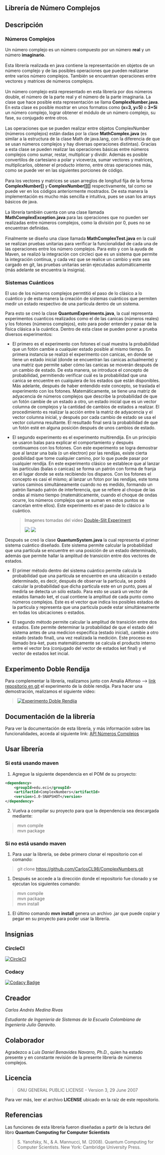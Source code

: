 ## Librería de Número Complejos

## Descripción

### Números Complejos

Un número complejo es un número compuesto por un número **real** y un número **imaginario**.
<br><br>Esta librería realizada en java contiene la representación en objetos de un número complejo y de las posibles operaciones que pueden realizarse entre varios número complejos. También se encuentran operaciones entre vectores y matrices de números complejos.
<br><br>Un número complejo está representado en esta librería por dos números double, el número de la parte real y el número de la parte imaginaria. La clase que hace posible esta representación se llama **ComplexNumber.java**. En esta clase es posible mostrar en unos formatos como **(x=3, y=5)** o **3+5i** un número complejo, lograr obtener el módulo de un número complejo, su fase, su conjugado entre otros.
<br><br>Las operaciones que se pueden realizar entre objetos ComplexNumber (números complejos) están dadas por la clase **MathComplex.java** (es similar a la estructura de la clase Math de java.lang, con la diferencia de que se usan números complejos y hay diversas operaciones distintas). Gracias a esta clase se pueden realizar las operaciones básicas entre números complejos como sumar, restar, multiplicar y dividir. Además es posible convertilos de cartesiano a polar y viceverza, sumar vectores y matrices, multiplicarlos, obtener el producto interno, entre otras operaciones más, como se puede ver en las siguientes porciones de código.
<br><br>Para los vectores y matrices se usan arreglos de longitud fija de la forma **ComplexNumber[]** y **ComplexNumber[][]** respectivamente, tal como se puede ver en los códigos anteriormente mostrados. De esta manera la implementación es mucho más sencilla e intuitiva, pues se usan los arrays básicos de java.
<br><br>La librería también cuenta con una clase llamada **MathComplexException.java** para las operaciones que no pueden ser realizadas entre números complejos, como la división por 0, pues no se encuentran definidas.
<br><br>Finalmente se diseño una clase llamada **MathComplexTest.java** en la cuál se realizan pruebas unitarias para verificar la funcionalidad de cada una de las operaciones entre los número complejos. Para esto y con la ayuda de Maven, se realizó la integración con circleci que es un sistema que permite la integración continua, y cada vez que se realice un cambio y este sea cargado en git, las pruebas unitarias serán ejecutadas automáticamente (más adelante se encuentra la insignia).

### Sistemas Cuánticos

El uso de los números complejos permtitió el paso de lo clásico a lo cuántico y de esta manera la creación de sistemas cuánticos que permiten medir un estado respectivo de una partícula dentro de un sistema.
 
Para esto se creó la clase **QuantumExperiments.java**, la cual representa experimentos cuanticos realizados como el de las canicas (números reales) y los fotones (números complejos), esto para poder entender y pasar de la física clásica a la cuántica. Dentro de esta clase se pueden poner a prueba diversos experimentos:

- El primero es el experimento con fotones el cual muestra la probabilidad que un fotón cambie a cualquier estado posible al mismo tiempo. En primera instancia se realizó el experimento con canicas, en donde se tiene un estado inicial (donde se encuentran las canicas actualmente) y una matriz que permite saber cómo las canicas se moverán después de un cambio de estado. De esta manera, se introduce el concepto de probabilidad, permitiendo verificar cuál es la probabilidad que una canica se encuentre en cualquiera de los estados que están disponibles. Más adelante, después de haber entendido este concepto, se traslada el experimento con los fotones. Matemáticamente, se tiene una matriz de adyacencia de números complejos que describe la probabilidad de que un fotón cambie de un estado a otro, un estado inicial que es un vector columna de complejos y la cantidad de cambios de estados a realizar. El procedimiento es realizar la acción entre la matriz de adyacencia y el vector columna inicial, y después por cada cambio de estado se usa el vector columna resultante. El resultado final será la probabilidad de que un fotón esté en alguna posición después de unos cambios de estado.


- El segundo experimento es el experimento multirendija. En un principio se usaron balas para explicar el comportamiento y después continuamos con los fotones. Con este experimento se logra demostrar que al lanzar una bala (o un electron) por las rendijas, existe cierta posibilidad que tome cualquier camino, por lo que puede pasar por cualquier rendija. En este experimento clásico se establece que al lanzar las particulas (balas o canicas) se forma un patrón con forma de franja en el lugar donde se esta recibiendo los disparos. Con los fotones el concepto es casi el mismo; al lanzar un foton por las rendijas, este toma varios caminos simultáneamente cuando no es medido, formando un patrón llamado patrón de interferencia, que se refiere al choque de las ondas al mismo tiempo (matemáticamente, cuando el choque de ondas ocurre, los números complejos que se suman en estos puntos se cancelan entre ellos). Este experimento es el paso de lo clásico a lo cuántico.

	> Imagenes tomadas del video [Double-Slit Experiment](https://www.youtube.com/watch?v=DfPeprQ7oGc "Double-Slit Experiment")
	> 
	> ![](/src/main/resources/Marble.jpg)
	> ![](/src/main/resources/Foton.jpg)

Después se creó la clase **QuantumSystem.java** la cual representa el primer sistema cuántico diseñado. Este sistema permite calcular la probabilidad que una partícula se encuentre en una posición de un estado determinado, además que permite hallar la amplitud de transición entre dos vectores de estados.

- El primer método dentro del sistema cuántico permite calcula la probabilidad que una partícula se encuentre en una ubicación o estado determinado, es decir, después de observar la particula, se podrá calcular la probabilidad que dicha particula este en un punto, pues al medirla se detecta un sólo estado. Para esto se usará un vector de estados llamado ket, el cual contiene la amplitud de cada punto como números complejos. Este es el vector que indica los posibles estados de la particula y representa que una particula puede estar simultáneamente en todas los ubicaciones o estados.


- El segundo método permite calcular la amplitud de transición entre dos estados. Este permite determinar la probabilidad de que el estado del sistema antes de una medicion especifica (estado inicial), cambie a otro estado (estado final), una vez realizada la medición. Este proceso es llamado bra-ket, pues matemáticamente se calcula el producto interno entre el vector bra (conjugado del vector de estados ket final) y el vector de estados ket incial.

## Experimento Doble Rendija

Para complementar la librería, realizamos junto con Amalia Alfonso --> [link repositorio en git](https://github.com/acai-bjca/NumbersComplex) el experimento de la doble rendija. Para hacer una demostración, realizamos el siguiente video:

> [![Experimento Doble Rendija](http://img.youtube.com/vi/65k-r1hv4q8/0.jpg)](http://www.youtube.com/watch?v=65k-r1hv4q8 "Experimento de la doble rendija")

## Documentación de la librería

Para ver la documentación de esta librería, y más información sobre las funcionalidades, acceda al siguiente link: [API Números Complejos](https://carloscl98.github.io/ComplexNumbers/docs/index.html)

## Usar librería

### Si está usando maven

1. Agregue la siguiente dependencia en el POM de su proyecto:

```xml
<dependency>
	<groupId>edu.eci</groupId>
	<artifactId>ComplexNumbers</artifactId>
	<version>1.0-SNAPSHOT</version>
</dependency>
```

2. Vuelva a compilar su proyecto para que la dependencia sea descargada mediante:

> mvn compile<br>mvn package

### Si no está usando maven

1. Para usar la librería, se debe primero clonar el repositorio con el comando:

> git clone https://github.com/CarlosCL98/ComplexNumbers.git

1. Después se accede a la dirección donde el repositorio fue clonado y se ejecutan los siguientes comando:

> mvn compile<br>mvn package<br>mvn install

1. El último comando **mvn install** genera un archivo .jar que puede copiar y pegar en su proyecto para poder usar la librería.

## Insignias

### CircleCI

[![CircleCI](https://circleci.com/gh/CarlosCL98/ComplexNumbers.svg?style=svg)](https://circleci.com/gh/CarlosCL98/ComplexNumbers)

### Codacy

[![Codacy Badge](https://api.codacy.com/project/badge/Grade/5fd82b18fe334ac7bc0384fe0be4275c)](https://www.codacy.com/app/CarlosCL98/ComplexNumbers?utm_source=github.com&amp;utm_medium=referral&amp;utm_content=CarlosCL98/ComplexNumbers&amp;utm_campaign=Badge_Grade)

## Creador

*Carlos Andrés Medina Rivas*

*Estudiante de Ingeniería de Sistemas de la Escuela Colombiana de Ingeniería Julio Garavito.*

## Colaborador

Agradezco a *Luis Daniel Benavides Navarro, Ph.D.*, quien ha estado presente y en constante revisión de la presente librería de números complejos.

## Licencia

> GNU GENERAL PUBLIC LICENSE - Version 3, 29 June 2007

Para ver más, leer el archivo **LICENSE** ubicado en la raíz de este repositorio.

## Referencias

Las funciones de esta librería fueron diseñadas a partir de la lectura del libro **Quantum Computing for Computer Scientists**
> S. Yanofsky, N., & A. Mannucci, M. (2008). Quantum Computing for Computer Scientists. New York: Cambridge University Press.
